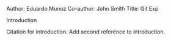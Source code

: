 Author: Eduardo Munoz
Co-author: John Smith
Title: Git Exp

Introduction

Citation for introduction.
Add second reference to introduction.
